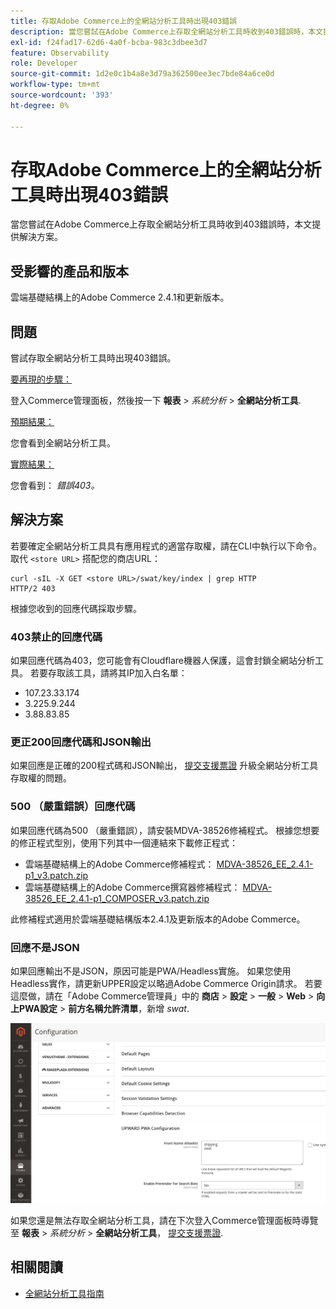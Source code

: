```yaml
---
title: 存取Adobe Commerce上的全網站分析工具時出現403錯誤
description: 當您嘗試在Adobe Commerce上存取全網站分析工具時收到403錯誤時，本文提供解決方案。
exl-id: f24fad17-62d6-4a0f-bcba-983c3dbee3d7
feature: Observability
role: Developer
source-git-commit: 1d2e0c1b4a8e3d79a362500ee3ec7bde84a6ce0d
workflow-type: tm+mt
source-wordcount: '393'
ht-degree: 0%

---
```


# 存取Adobe Commerce上的全網站分析工具時出現403錯誤

當您嘗試在Adobe Commerce上存取全網站分析工具時收到403錯誤時，本文提供解決方案。

## 受影響的產品和版本

雲端基礎結構上的Adobe Commerce 2.4.1和更新版本。

## 問題

嘗試存取全網站分析工具時出現403錯誤。

<u>要再現的步驟：</u>

登入Commerce管理面板，然後按一下 **報表** > *系統分析* > **全網站分析工具**.

<u>預期結果：</u>

您會看到全網站分析工具。

<u>實際結果：</u>

您會看到： *錯誤403。*


## 解決方案

若要確定全網站分析工具具有應用程式的適當存取權，請在CLI中執行以下命令。 取代 `<store URL>` 搭配您的商店URL：

```cURL
curl -sIL -X GET <store URL>/swat/key/index | grep HTTP
HTTP/2 403
```

根據您收到的回應代碼採取步驟。

### 403禁止的回應代碼

如果回應代碼為403，您可能會有Cloudflare機器人保護，這會封鎖全網站分析工具。 若要存取該工具，請將其IP加入白名單：

* 107.23.33.174
* 3.225.9.244
* 3.88.83.85

### 更正200回應代碼和JSON輸出

如果回應是正確的200程式碼和JSON輸出， [提交支援票證](/help/help-center-guide/help-center/magento-help-center-user-guide.md#submit-ticket) 升級全網站分析工具存取權的問題。


### 500 （嚴重錯誤）回應代碼

如果回應代碼為500 （嚴重錯誤），請安裝MDVA-38526修補程式。 根據您想要的修正程式型別，使用下列其中一個連結來下載修正程式：

* 雲端基礎結構上的Adobe Commerce修補程式： [MDVA-38526_EE_2.4.1-p1_v3.patch.zip](assets/MDVA-38526_EE_2.4.1-p1_v3.patch.zip)
* 雲端基礎結構上的Adobe Commerce撰寫器修補程式： [MDVA-38526_EE_2.4.1-p1_COMPOSER_v3.patch.zip](assets/MDVA-38526_EE_2.4.1-p1_COMPOSER_v3.patch.zip)

此修補程式適用於雲端基礎結構版本2.4.1及更新版本的Adobe Commerce。

### 回應不是JSON

如果回應輸出不是JSON，原因可能是PWA/Headless實施。 如果您使用Headless實作，請更新UPPER設定以略過Adobe Commerce Origin請求。 若要這麼做，請在「Adobe Commerce管理員」中的 **商店** > **設定** > **一般** > **Web** > **向上PWA設定** > **前方名稱允許清單**，新增 *swat*.

![Upper_configuration](assets/upward_pwa.png)

如果您還是無法存取全網站分析工具，請在下次登入Commerce管理面板時導覽至 **報表** > *系統分析* > **全網站分析工具**， [提交支援票證](/help/help-center-guide/help-center/magento-help-center-user-guide.md#submit-ticket).

## 相關閱讀

* [全網站分析工具指南](https://experienceleague.adobe.com/docs/commerce-operations/tools/site-wide-analysis-tool/intro.html)
